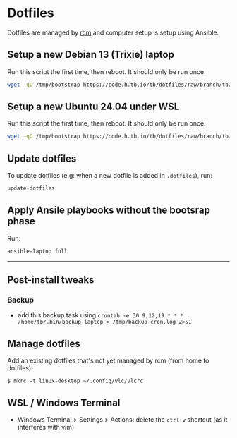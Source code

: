 # Dotfiles

Dotfiles are managed by [rcm](https://github.com/thoughtbot/rcm) and computer setup is setup using Ansible.

## Setup a new Debian 13 (Trixie) laptop

Run this script the first time, then reboot. It should only be run once.

```bash
wget -qO /tmp/bootstrap https://code.h.tb.io/tb/dotfiles/raw/branch/tb/2025/bin/bootstrap && chmod +x /tmp/bootstrap && /tmp/bootstrap full
```

## Setup a new Ubuntu 24.04 under WSL

Run this script the first time, then reboot. It should only be run once.

```bash
wget -qO /tmp/bootstrap https://code.h.tb.io/tb/dotfiles/raw/branch/tb/2025/bin/bootstrap && chmod +x /tmp/bootstrap && /tmp/bootstrap wsl
```

## Update dotfiles

To update dotfiles (e.g: when a new dotfile is added in `.dotfiles`), run:

```bash
update-dotfiles
```

## Apply Ansile playbooks without the bootsrap phase

Run:

```bash
ansible-laptop full
```


-----------------------------------


## Post-install tweaks

### Backup

- add this backup task using `crontab -e`: `30 9,12,19 * * * /home/tb/.bin/backup-laptop > /tmp/backup-cron.log 2>&1`


## Manage dotfiles

Add an existing dotfiles that's not yet managed by rcm (from home to dotfiles):

```
$ mkrc -t linux-desktop ~/.config/vlc/vlcrc
```

## WSL / Windows Terminal

- Windows Terminal > Settings > Actions: delete the `ctrl+v` shortcut (as it interferes with vim)
